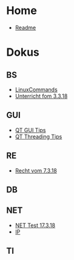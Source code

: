 <!-- TITLE: Home -->
<!-- SUBTITLE: A quick summary of Home -->

# Home
* [Readme](readme)

# Dokus

## BS

* [LinuxCommands](linuxcommands)
* [Unterricht fom 3.3.18](bs3318)

## GUI
* [QT GUI Tips](qtgui)
* [QT Threading Tips](qtthreading)

## RE
* [Recht vom 7.3.18](recht1)

## DB

## NET
* [NET Test 17.3.18](nettest)
* [IP](ip)

## TI

